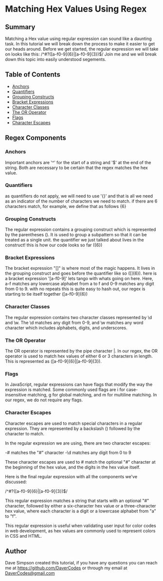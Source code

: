 # Matching Hex Values Using Regex

## Summary

Matching a Hex value using regular expression can sound like a daunting task. In this tutorial we will break down the process to make it easier to get our heads around. 
Before we get started, the regular expression we will take on looks like this:
/^#?([a-f0-9]{6}|[a-f0-9]{3})$/
Join me and we will break down this topic into easily understood segements. 


## Table of Contents

- [Anchors](#anchors)
- [Quantifiers](#quantifiers)
- [Grouping Constructs](#grouping-constructs)
- [Bracket Expressions](#bracket-expressions)
- [Character Classes](#character-classes)
- [The OR Operator](#the-or-operator)
- [Flags](#flags)
- [Character Escapes](#character-escapes)

## Regex Components

### Anchors

Important anchors are '^' for the start of a string and '$' at the end of the string. Both are necessary to be certain that the regex matches the hex value.

### Quantifiers

as quantifiers do not apply, we will need to use '{}' and that is all we need as an indicator of the number of characters we need to match.
if there are 6 characters match, for example, we define that as follows {6}

### Grouping Constructs

The regular expression contains a grouping construct which is represented by the parentheses (). It is used to group a subpattern so that it can be treated as a single unit.
the quantifier we just talked about lives in the construct! this is how our code looks so far ({6})

### Bracket Expressions

The bracket expression "[]" is where most of the magic happens. It lives in the grouping construct and goes before the quantifier like so ([]{6}). 
here is a bracket expression '[a-f0-9]' lets tango with whats going on here. Here, a-f matches any lowercase alphabet from a to f and 0-9 matches any digit from 0 to 9.
with no repeats this is quite easy to hash out, our regex is starting to tie itself together ([a-f0-9]{6})

### Character Classes

The regular expression contains two character classes represented by \d and \w. The \d matches any digit from 0-9, and \w matches any word character which includes alphabets, digits, and underscores.

### The OR Operator

The OR operator is represented by the pipe character |. In our regex, the OR operator is used to match hex values of either 6 or 3 characters in length. This is represented as ([a-f0-9]{6}|[a-f0-9]{3}).

### Flags

In JavaScript, regular expressions can have flags that modify the way the expression is matched. Some commonly used flags are i for case-insensitive matching, g for global matching, and m for multiline matching. In our regex, we do not require any flags.

### Character Escapes

Character escapes are used to match special characters in a regular expression. They are represented by a backslash () followed by the character to match.

In the regular expression we are using, there are two character escapes:

-# matches the "#" character
-\d matches any digit from 0 to 9

These character escapes are used to # match the optional "#" character at the beginning of the hex value, and the digits in the hex value itself.

Here is the final regular expression with all the components we've discussed:

/^#?([a-f0-9]{6}|[a-f0-9]{3})$/

This regular expression matches a string that starts with an optional "#" character, followed by either a six-character hex value or a three-character hex value, where each character is a digit or a lowercase alphabet from "a" to "f".

This regular expression is useful when validating user input for color codes in web development, as hex values are commonly used to represent colors in CSS and HTML.

## Author

Dave Simpson created this tutorial, if you have any questions you can reach me at https://github.com/DaverCodes or through my email at DaverCodes@gmail.com
